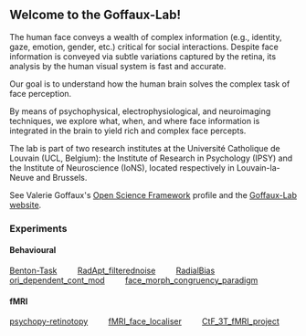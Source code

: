 ## Welcome to the Goffaux-Lab!

The human face conveys a wealth of complex information (e.g., identity, gaze,
emotion, gender, etc.) critical for social interactions. Despite face
information is conveyed via subtle variations captured by the retina, its
analysis by the human visual system is fast and accurate.

Our goal is to understand how the human brain solves the complex task of face
perception.

By means of psychophysical, electrophysiological, and neuroimaging techniques,
we explore what, when, and where face information is integrated in the brain to
yield rich and complex face percepts.

The lab is part of two research institutes at the Université Catholique de
Louvain (UCL, Belgium): the Institute of Research in Psychology (IPSY) and the
Institute of Neuroscience (IoNS), located respectively in Louvain-la-Neuve and
Brussels.

See Valerie Goffaux's [Open Science Framework](https://osf.io/zxjkh/) profile
and the [Goffaux-Lab
website](https://sites.uclouvain.be/goffauxlab/index.html).

### Experiments
#### Behavioural
[Benton-Task](https://github.com/Goffaux-Lab/Benton-Task) &emsp;&emsp;
[RadApt_filterednoise](https://github.com/Goffaux-Lab/RadApt_filterednoise) &emsp;&emsp;
[RadialBias](https://github.com/Goffaux-Lab/RadialBias) &emsp;&emsp;
[ori_dependent_cont_mod](https://github.com/Goffaux-Lab/ori_dependent_cont_mod) &emsp;&emsp;
[face_morph_congruency_paradigm](https://github.com/Goffaux-Lab/face_morph_congruency_paradigm) &emsp;&emsp;

#### fMRI 
[psychopy-retinotopy](https://github.com/Goffaux-Lab/psychopy-retinotopy) &emsp;&emsp;
[fMRI_face_localiser](https://github.com/Goffaux-Lab/fMRI_face_localiser) &emsp;&emsp;
[CtF_3T_fMRI_project](https://github.com/Goffaux-Lab/CtF_3T_fMRI_project) &emsp;&emsp;
